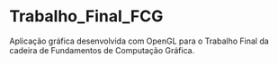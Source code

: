 # Trabalho_Final_FCG
Aplicação gráfica desenvolvida com OpenGL para o Trabalho Final da cadeira de Fundamentos de Computação Gráfica.
